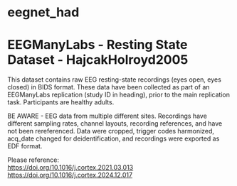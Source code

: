 # eegnet_had

EEGManyLabs - Resting State Dataset - HajcakHolroyd2005
=====================================================
This dataset contains raw EEG resting-state recordings (eyes open, eyes closed) in BIDS format.
These data have been collected as part of an EEGManyLabs replication (study ID in heading),
prior to the main replication task. Participants are healthy adults.

BE AWARE - EEG data from multiple different sites.
Recordings have different sampling rates, channel layouts, recording references,
and have not been rereferenced.
Data were cropped, trigger codes harmonized, acq_date changed for deidentification,
and recordings were exported as EDF format.

Please reference:  
https://doi.org/10.1016/j.cortex.2021.03.013  
https://doi.org/10.1016/j.cortex.2024.12.017  
